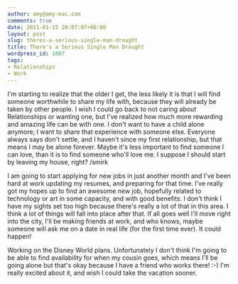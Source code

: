 ```yaml
---
author: amy@amy-mac.com
comments: true
date: 2011-01-15 20:07:07+00:00
layout: post
slug: theres-a-serious-single-man-drought
title: There's a Serious Single Man Drought
wordpress_id: 1007
tags:
- Relationships
- Work
---
```


I'm starting to realize that the older I get, the less likely it is that I will find someone worthwhile to share my life with, because they will already be taken by other people. I wish I could go back to not caring about Relationships or wanting one, but I've realized how much more rewarding and amazing life can be with one. I don't want to have a child alone anymore; I want to share that experience with someone else. Everyone always says don't settle, and I haven't since my first relationship, but that means I may be alone forever. Maybe it's less important to find someone I can love, than it is to find someone who'll love me. I suppose I should start by leaving my house, right? /smirk

I am going to start applying for new jobs in just another month and I've been hard at work updating my resumes, and preparing for that time. I've really got my hopes up to find an awesome new job, hopefully related to technology or art in some capacity, and with good benefits. I don't think I have my sights set too high because there's really a lot of that in this area. I think a lot of things will fall into place after that. If all goes well I'll move right into the city, I'll be making friends at work, and who knows, maybe someone will ask me on a date in real life (for the first time ever). It could happen!

Working on the Disney World plans. Unfortunately I don't think I'm going to be able to find availability for when my cousin goes, which means I'll be going alone but that's okay because I have a friend who works there! :-) I'm really excited about it, and wish I could take the vacation sooner.
